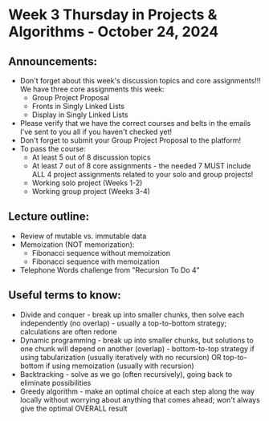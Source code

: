 # Week 3 Thursday in Projects & Algorithms - October 24, 2024

## Announcements:
- Don't forget about this week's discussion topics and core assignments!!!  We have three core assignments this week:
    - Group Project Proposal
    - Fronts in Singly Linked Lists
    - Display in Singly Linked Lists
- Please verify that we have the correct courses and belts in the emails I've sent to you all if you haven't checked yet!
- Don't forget to submit your Group Project Proposal to the platform!
- To pass the course:
    - At least 5 out of 8 discussion topics
    - At least 7 out of 8 core assignments - the needed 7 MUST include ALL 4 project assignments related to your solo and group projects!
    - Working solo project (Weeks 1-2)
    - Working group project (Weeks 3-4)

## Lecture outline:
- Review of mutable vs. immutable data
- Memoization (NOT memorization):
    - Fibonacci sequence without memoization
    - Fibonacci sequence with memoization
- Telephone Words challenge from "Recursion To Do 4"

## Useful terms to know:
- Divide and conquer - break up into smaller chunks, then solve each independently (no overlap) - usually a top-to-bottom strategy; calculations are often redone
- Dynamic programming - break up into smaller chunks, but solutions to one chunk will depend on another (overlap) - bottom-to-top strategy if using tabularization (usually iteratively with no recursion) OR top-to-bottom if using memoization (usually with recursion)
- Backtracking - solve as we go (often recursively), going back to eliminate possibilities
- Greedy algorithm - make an optimal choice at each step along the way locally without worrying about anything that comes ahead; won't always give the optimal OVERALL result